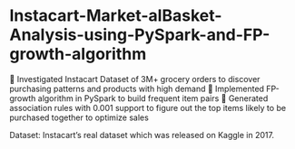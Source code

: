 # Instacart-Market-alBasket-Analysis-using-PySpark-and-FP-growth-algorithm
 Investigated Instacart Dataset of 3M+ grocery orders to discover purchasing patterns and products with high demand  Implemented FP-growth algorithm in PySpark to build frequent item pairs  Generated association rules with 0.001 support to figure out the top items likely to be purchased together to optimize sales

Dataset: Instacart’s real dataset which was released on Kaggle in 2017.

